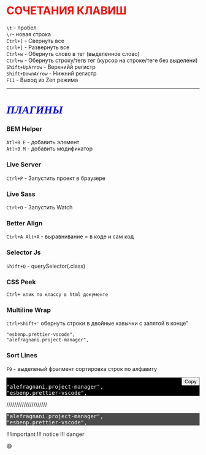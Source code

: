 # <font color="red" font-famaly ="Poppins">СОЧЕТАНИЯ КЛАВИШ</font>

`\t` - пробел<br>`\r`- новая строка<br>`Ctrl+[` - Свернуть все<br> `Ctrl+]` - Развернуть&nbsp;все<br>`Ctrl+w` - Обернуть слово в&nbsp;тег (выделенное слово)<br> `Ctrl+w` - Обернуть строку/тегв&nbsp;тег (курсор на&nbsp;строке/теге без выделени)<br> `Shift+UpArrow` - Верхнийй&nbsp;регистр<br>`Shift+DownArrow` - Нижний&nbsp;регистр<br>`F11` - Выход из&nbsp;Zen&nbsp;режима

---

# <span style="color: blue; font-family: Open-Sans, serif;  font-style: italic;">ПЛАГИНЫ</span><br>

### **BEM Helper**<br>

`Atl+B E` - добавить элемент<br> `Atl+B M` - добавить модификатор<br>

### **Live Server**<br>

`Ctrl+P` - Запустить проект в браузере<br>

### **Live Sass**<br>

`Ctrl+O` - Запустить Watch<br>

### **Better Align**<br>

`Ctrl+A Alt+A` - выравнивание = в коде и сам код<br>

### **Selector Js**<br>

`Shift+Q` - querySelector(.class)<br>

### **CSS Peek**<br>

`Ctrl+ клик по классу в html документе`

### **Multiline Wrap**<br>

<code>Ctrl+Shift+'</code> обернуть строки в двойные кавычки с запятой в конце"

```
"esbenp.prettier-vscode",
"alefragnani.project-manager",
```

### **Sort Lines**<br>

<code>F9</code> - выделеный фрагмент сортировка строк по алфавиту

<pre id="code" style="color: white; background-color: black;">
<button onclick="copyCodeToClipboard()" style="position: relative;float: inline-end;">Copy</button>
"alefragnani.project-manager",
"esbenp.prettier-vscode",
</pre>
<script>
function copyCodeToClipboard() {
  var code = document.getElementById('code').innerText;
  navigator.clipboard.writeText(code)
    .then(() => alert('Code copied to clipboard!'))
    .catch(() => alert('Failed to copy code to clipboard!'));
}
</script>

/////////////////////

<pre style=" background-color: rgba(0, 0, 0, 0.7); color: #fff;">
"alefragnani.project-manager",
"esbenp.prettier-vscode",
</pre>

!!!important !!! notice !!! danger

:smile:

